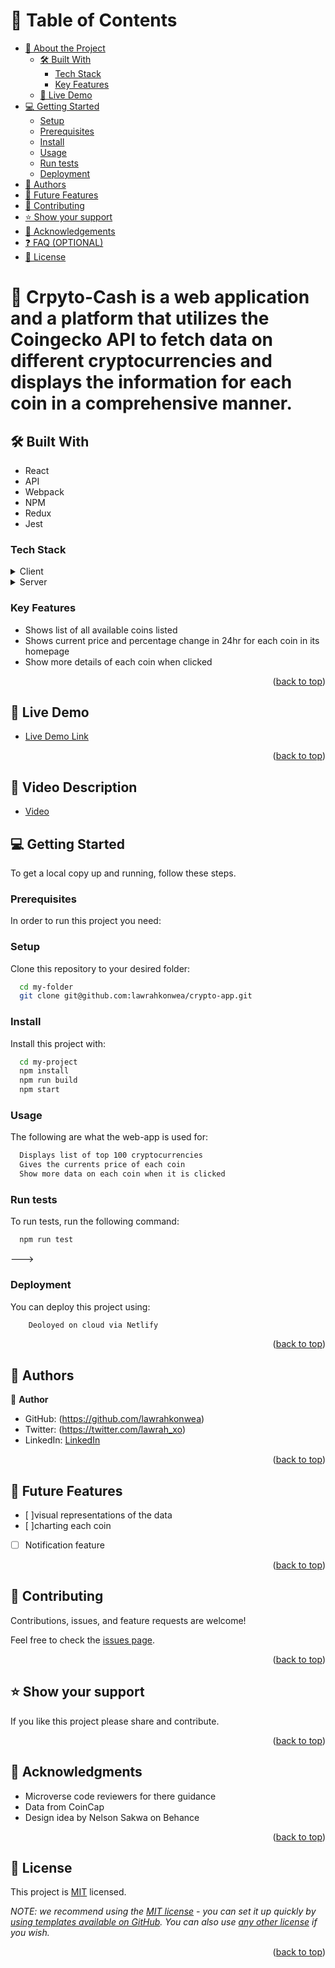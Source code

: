 

<!-- TABLE OF CONTENTS -->

# 📗 Table of Contents

- [📖 About the Project](#about-project)
  - [🛠 Built With](#built-with)
    - [Tech Stack](#tech-stack)
    - [Key Features](#key-features)
  - [🚀 Live Demo](#live-demo)
- [💻 Getting Started](#getting-started)
  - [Setup](#setup)
  - [Prerequisites](#prerequisites)
  - [Install](#install)
  - [Usage](#usage)
  - [Run tests](#run-tests)
  - [Deployment](#triangular_flag_on_post-deployment)
- [👥 Authors](#authors)
- [🔭 Future Features](#future-features)
- [🤝 Contributing](#contributing)
- [⭐️ Show your support](#support)
- [🙏 Acknowledgements](#acknowledgements)
- [❓ FAQ (OPTIONAL)](#faq)
- [📝 License](#license)



# 📖 Crpyto-Cash is a web application and a platform that utilizes the Coingecko API to fetch data on different cryptocurrencies and displays the information for each coin in a comprehensive manner.</a>


## 🛠 Built With <a name="built-with"></a>
- React
- API
- Webpack
- NPM
- Redux
- Jest

### Tech Stack <a name="tech-stack"></a>

<details>
  <summary>Client</summary>
  <ul>
    <li><a>HTML</a></li>
    <li><a>CSS</a></li>
    <li><a>React</a></li>
  </ul>
</details>

<details>
  <summary>Server</summary>
  <ul>
    <li><a>Crypto Cash</a></li>
  </ul>
</details>

### Key Features <a name="key-features"></a>

- Shows list of all available coins listed
- Shows current price and percentage change in 24hr for each coin in its homepage
- Show more details of each coin when clicked

<p align="right">(<a href="#readme-top">back to top</a>)</p>


## 🚀 Live Demo <a name="live-demo"></a>

- [Live Demo Link](https://crypto-cash-website.netlify.app/)

<p align="right">(<a href="#readme-top">back to top</a>)</p>

## 🚀 Video Description <a name=""></a>
- [Video](https://drive.google.com/drive/folders/1gaHfj3nH6IXzymBL_otW7kzoLU-pm0yZ?usp=sharing)



## 💻 Getting Started <a name="getting-started"></a>

To get a local copy up and running, follow these steps.

### Prerequisites

In order to run this project you need:

<!--
Example command:

```sh
 gem install rails
```
 -->

### Setup

Clone this repository to your desired folder:


```sh
  cd my-folder
  git clone git@github.com:lawrahkonwea/crypto-app.git
```


### Install

Install this project with:

```sh
  cd my-project
  npm install
  npm run build 
  npm start
```

### Usage

The following are what the web-app is used for:

```sh
  Displays list of top 100 cryptocurrencies
  Gives the currents price of each coin
  Show more data on each coin when it is clicked
```

### Run tests

To run tests, run the following command:

```sh
  npm run test
```
--->

### Deployment

You can deploy this project using:


```sh
    Deoloyed on cloud via Netlify
```

<p align="right">(<a href="#readme-top">back to top</a>)</p>


## 👥 Authors <a name="authors"></a>

👤 **Author**

- GitHub: (https://github.com/lawrahkonwea)
- Twitter: (https://twitter.com/lawrah_xo)
- LinkedIn: [LinkedIn](https://linkedin.com/in/amakalaurakonwea)


<p align="right">(<a href="#readme-top">back to top</a>)</p>


## 🔭 Future Features <a name="future-features"></a>

- [ ]visual representations of the data
- [ ]charting each coin
- [ ] Notification feature

<p align="right">(<a href="#readme-top">back to top</a>)</p>


## 🤝 Contributing <a name="contributing"></a>

Contributions, issues, and feature requests are welcome!

Feel free to check the [issues page](../../issues/).

<p align="right">(<a href="#readme-top">back to top</a>)</p>


## ⭐️ Show your support <a name="support"></a>


If you like this project please share and contribute.

<p align="right">(<a href="#readme-top">back to top</a>)</p>


## 🙏 Acknowledgments <a name="acknowledgements"></a>


- Microverse code reviewers for there guidance
- Data from CoinCap
- Design idea by Nelson Sakwa on Behance

<p align="right">(<a href="#readme-top">back to top</a>)</p>


## 📝 License <a name="license"></a>

This project is [MIT](./LICENSE) licensed.

_NOTE: we recommend using the [MIT license](https://choosealicense.com/licenses/mit/) - you can set it up quickly by [using templates available on GitHub](https://docs.github.com/en/communities/setting-up-your-project-for-healthy-contributions/adding-a-license-to-a-repository). You can also use [any other license](https://choosealicense.com/licenses/) if you wish._

<p align="right">(<a href="#readme-top">back to top</a>)</p>
